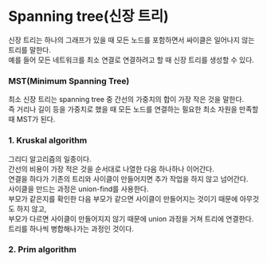 # Spanning tree(신장 트리)
신장 트리는 하나의 그래프가 있을 때 모든 노드를 포함하면서 싸이클은 일어나지 않는 트리를 말한다.  
예를 들어 모든 네트워크를 최소 연결로 연결하려고 할 때 신장 트리를 생성할 수 있다.  

### MST(Minimum Spanning Tree)
최소 신장 트리는 spanning tree 중 간선의 가중치의 합이 가장 작은 것을 말한다.  
즉 거리나 길이 등을 가중치로 했을 때 모든 노드를 연결하는 필요한 최소 자원을 만족할 때 MST가 된다.

### 1. Kruskal algorithm
그리디 알고리즘의 일종이다.  
간선의 비용이 가장 적은 것을 순서대로 나열한 다음 하나하나 이어간다.  
연결을 하다가 기존의 트리와 사이클이 만들어지면 추가 작업을 하지 않고 넘어간다.  
사이클을 만드는 과정은 union-find를 사용한다.  
부모가 같은지를 확인한 다음 부모가 같으면 사이클이 만들어지는 것이기 때문에 아무것도 하지 않고,  
부모가 다르면 사이클이 만들어지지 않기 때문에 union 과정을 거쳐 트리에 연결한다.  
트리를 하나씩 병합해나가는 과정인 것이다.

### 2. Prim algorithm
